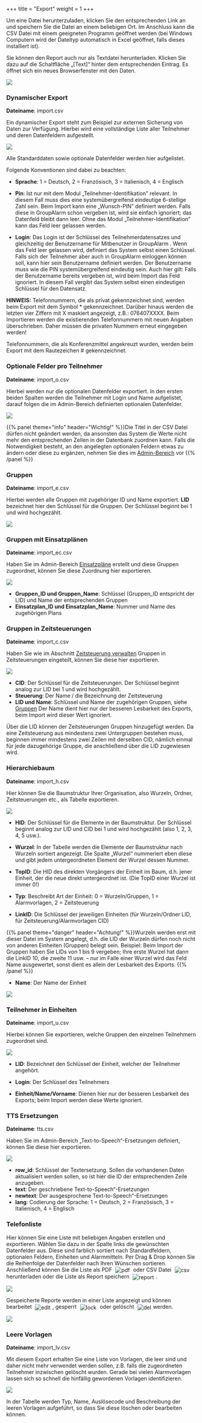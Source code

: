 +++
title = "Export"
weight = 1
+++

Um eine Datei herunterzuladen, klicken Sie den entsprechenden Link an und speichern Sie die Datei an einem beliebigen Ort.
Im Anschluss kann die CSV Datei mit einem geeigneten Programm geöffnet werden
 (bei Windows Computern wird der Dateityp automatisch in Excel geöffnet, falls dieses installiert ist).

Sie können den Report auch nur als Textdatei herunterladen. Klicken Sie dazu auf die Schaltfläche „\[Text\]“ hinter dem entsprechenden
Eintrag. Es öffnet sich ein neues Browserfenster mit den Daten.

![](/img/mutieren_zusatzmodule_imexport_export.png?classes=shadow)




### Dynamischer Export

**Dateiname**: import.csv

Ein dynamischer Export steht zum Beispiel zur externen Sicherung von Daten zur Verfügung.
Hierbei wird eine vollständige Liste aller Teilnehmer und deren Datenfeldern aufgestellt. 

![](/img/mutieren_zusatzmodule_imexport_export_dynamischer_export.png?classes=shadow)

Alle Standarddaten sowie optionale Datenfelder werden hier aufgelistet. 

Folgende Konventionen sind dabei zu beachten:

- **Sprache**:  1 = Deutsch, 2 = Französisch, 3 = Italienisch,  4 = Englisch

- **Pin**: Ist nur mit dem Modul „Teilnehmer-Identifikation” relevant. In diesem Fall muss dies eine systemübergreifend 
eindeutige 6-stellige Zahl sein. Beim Import kann eine „Wunsch-PIN” definiert werden. Falls diese in GroupAlarm schon vergeben ist,
 wird sie einfach ignoriert; das Datenfeld bleibt dann leer. Ohne das Modul „Teilnehmer-Identifikation” kann das Feld leer gelassen werden. 

- **Login**:  Das Login ist der Schlüssel des Teilnehmerdatensatzes und
gleichzeitig der Benutzername für Mitbenutzer in GroupAlarm . Wenn das Feld
leer gelassen wird, definiert das System selbst einen Schlüssel. Falls
sich der Teilnehmer aber auch in GroupAlarm  einloggen können soll, kann hier
sein Benutzername definiert werden. Der Benutzername muss wie die PIN
systemübergreifend eindeutig sein. Auch hier gilt: Falls der
Benutzername bereits vergeben ist, wird beim Import das Feld ignoriert.
In diesem Fall vergibt das System selbst einen eindeutigen Schlüssel für
den Datensatz.


**HINWEIS:** Telefonnummern, die als privat gekennzeichnet sind, werden
beim Export mit dem Symbol \* gekennzeichnet. Darüber hinaus werden die
letzten vier Ziffern mit X maskiert angezeigt, z.B.: 076407XXXX.
Beim Importieren werden die existierenden Telefonnummern mit neuen
Angaben überschrieben. Daher müssen die privaten Nummern erneut
eingegeben werden!

Telefonnummern, die als Konferenzmittel angekreuzt wurden, werden beim
Export mit dem Rautezeichen \# gekennzeichnet.


### Optionale Felder pro Teilnehmer

**Dateiname**: import_o.csv

Hierbei werden nur die optionalen Datenfelder exportiert. In den ersten beiden Spalten werden die Teilnehmer mit Login und Name
aufgelistet, darauf folgen die im Admin-Bereich definierten optionalen Datenfelder.

![](/img/mutieren_zusatzmodule_imexport_export_optionale_felder_pro_teilnehmer.png?classes=shadow)

{{% panel theme="info" header="Wichtig!" %}}Die Titel in der CSV Datei dürfen nicht geändert werden, da ansonsten das System die 
Werte nicht mehr den entsprechenden Zellen in der Datenbank zuordnen kann. Falls die Notwendigkeit besteht, 
an den angelegten optionalen Feldern etwas zu ändern oder diese zu ergänzen, nehmen Sie dies im [Admin-Bereich](/admin/datenfelder/) vor {{% /panel %}}


### Gruppen

**Dateiname**: import_e.csv

Hierbei werden alle Gruppen mit zugehöriger ID und Name exportiert. **LID** bezeichnet hier den Schlüssel für die Gruppen. Der Schlüssel beginnt bei 1 und
wird hochgezählt. 

![](/img/mutieren_zusatzmodule_imexport_export_gruppen.png?classes=shadow)



### Gruppen mit Einsatzplänen 

**Dateiname**: import_ec.csv

Haben Sie im Admin-Bereich [Einsatzpläne](/admin/einsatzplaene/) erstellt und diese Gruppen zugeordnet, können Sie diese Zuordnung hier exportieren.

![](/img/mutieren_zusatzmodule_imexport_export_gruppen_mit_einsatzplaenen.png?classes=shadow)

 - **Gruppen_ID und Gruppen_Name**: Schlüssel (Gruppen_ID entspricht der LID) und Name der entsprechenden Gruppen
 - **Einsatzplan_ID und Einsatzplan_Name**: Nummer und Name des zugehörigen Plans


### Gruppen in Zeitsteuerungen 


**Dateiname**: import_c.csv

Haben Sie wie im Abschnitt [Zeitsteuerung verwalten](/mutieren/zusatzmodule/zeitsteuerungen/) Gruppen 
in Zeitsteuerungen eingeteilt, können Sie diese hier exportieren.

![](/img/mutieren_zusatzmodule_imexport_export_gruppen_in_zeitsteuerungen.png?classes=shadow)

 - **CID**: Der Schlüssel für die Zeitsteuerungen. Der Schlüssel beginnt analog zur LID bei 1 und wird hochgezählt.
 - **Steuerung**: Der Name / die Bezeichnung der Zeitsteuerung
 - **LID und Name**: Schlüssel und Name der zugehörigen Gruppen, siehe [Gruppen](/mutieren/zusatzmodule/importexport/verfuegbare_reports/#gruppen)
 Der Name dient hier nur der besseren Lesbarkeit des Exports, beim Import wird dieser Wert ignoriert.

Über die LID können der Zeitsteuerungen Gruppen hinzugefügt werden. Da eine Zeitsteuerung aus mindestens zwei Untergruppen bestehen
 muss, beginnen immer mindestens zwei Zeilen mit derselben CID, nämlich einmal für jede dazugehörige Gruppe,
 die anschließend über die LID zugewiesen wird. 


### Hierarchiebaum 

**Dateiname**: import_h.csv

Hier können Sie die Baumstruktur Ihrer Organisation, also Wurzeln, Ordner, Zeitsteuerungen etc., als Tabelle exportieren.


![](/img/mutieren_zusatzmodule_imexport_export_hierarchiebaum.png?classes=shadow)

 - **HID**: Der Schlüssel für die Elemente in der Baumstruktur. 
 Der Schlüssel beginnt analog zur LID und CID bei 1 und wird hochgezählt (also 1, 2, 3, 4, 5 usw.). 
 
 - **Wurzel**: In der Tabelle werden die Elemente der Baumstruktur nach Wurzeln sortiert angezeigt. Die Spalte „Wurzel“ nummeriert 
  eben diese und gibt jedem untergeordneten Element der Wurzel dessen Nummer.
  
 - **TopID**: Die HID des direkten Vorgängers der Einheit im Baum, d.h. jener Einheit, der die neue direkt untergeordnet ist.
 (Die TopID einer Wurzel ist immer 0!) 
 
 - **Typ**: Beschreibt Art der Einheit: 0 = Wurzeln/Gruppen, 1 = Alarmvorlagen, 2 = Zeitsteuerung
 
 - **LinkID**: Die Schlüssel der jeweiligen Einheiten (für Wurzeln/Ordner LID, für Zeitsteuerung/Alarmvorlagen CID)


{{% panel theme="danger" header="Achtung!" %}}Wurzeln werden erst mit dieser Datei im System angelegt, d.h. die LID der Wurzeln dürfen noch nicht von 
anderen Einheiten (Gruppen) belegt sein. Beispiel: Beim Import der Gruppen haben Sie LIDs von 1 bis 9 vergeben; 
Ihre erste Wurzel hat dann die LinkID 10, die zweite 11 usw. – nur im Falle einer Wurzel wird das Feld Name ausgewertet,
 sonst dient es allein der Lesbarkeit des Exports. {{% /panel %}} 

 - **Name**: Der Name der Einheit
 


![](/img/mutieren_zusatzmodule_imexport_export_hierarchiebaum_beispiel.png?classes=shadow)



### Teilnehmer in Einheiten


**Dateiname**: import_u.csv

Hierbei können Sie exportieren, welche Gruppen den einzelnen Teilnehmern zugeordnet sind.

![](/img/mutieren_zusatzmodule_imexport_export_teilnehmer_in_einheiten.png?classes=shadow)

 - **LID**: Bezeichnet den Schlüssel der Einheit, welcher der Teilnehmer angehört.

 - **Login**: Der Schlüssel des Teilnehmers

 - **Einheit/Name/Vorname**: Dienen hier nur der besseren Lesbarkeit des Exports; 
 beim Import werden diese Werte ignoriert.
 
 
 
### TTS Ersetzungen 

**Dateiname**: tts.csv

Haben Sie im Admin-Bereich „Text-to-Speech“-Ersetzungen definiert, können Sie diese hier exportieren.

![](/img/mutieren_zusatzmodule_imexport_export_tts.png?classes=shadow)

 - **row_id**: Schlüssel der Textersetzung. Sollen die vorhandenen Daten aktualisiert werden sollen, 
 so ist hier die ID der entsprechenden Zeile anzugeben.  
 - **text**: Der geschriebene Text-to-Speech“-Ersetzungen
 - **newtext**: Der ausgesprochene Text-to-Speech“-Ersetzungen
 - **lang**: Codierung der Sprache: 1 = Deutsch, 2 = Französisch, 3 = Italienisch,  4 = Englisch

### Telefonliste


Hier können Sie eine Liste mit beliebigen Angaben erstellen und exportieren. Wählen Sie dazu in der Spalte links die gewünschten 
Datenfelder aus. Diese sind farblich sortiert nach Standardfeldern, optionalen Feldern, Einheiten und Alarmmitteln. Per Drag & Drop
können Sie die Reihenfolge der Datenfelder nach Ihren Wünschen sortieren. Anschließend können Sie die Liste als PDF 
<img src="/img/mutieren_zusatzmodule_imexport_export_telefonliste_als_pdf_speichern.png" alt="pdf" style='vertical-align:middle;display:inline;margin:0px 5px; '>
oder CSV Datei 
<img src="/img/mutieren_zusatzmodule_imexport_export_telefonliste_als_csv_speichern.png" alt="csv" style='vertical-align:middle;display:inline;margin:0px 5px; '> 
herunterladen oder die Liste als Report speichern 
<img src="/img/mutieren_zusatzmodule_imexport_export_telefonliste_reportvorlage_speichern.png" alt="report" style='vertical-align:middle;display:inline;margin:0px 5px; '>.

![](/img/mutieren_zusatzmodule_imexport_export_telefonliste.png?width=800px&classes=shadow)


Gespeicherte Reporte werden in einer Liste angezeigt und können bearbeitet <img src="/img/bearbeitungsicon.png" alt="edit" style='vertical-align:middle;display:inline;margin:0px 5px; '>, 
gesperrt <img src="/img/schlosssymbol.png" alt="lock" style='vertical-align:middle;display:inline;margin:0px 5px; '> oder gelöscht <img src="/img/loesch-icon.png" alt="del" style='vertical-align:middle;display:inline;margin:0px 5px; '>werden.


![](/img/mutieren_zusatzmodule_imexport_export_telefonliste2.png?classes=shadow)


### Leere Vorlagen

**Dateiname**: import_lv.csv

Mit diesem Export erhalten Sie eine Liste von Vorlagen, die leer sind und daher nicht mehr verwendet werden sollen, z.B. falls die zugeordneten Teilnehmer inzwischen gelöscht wurden. Gerade bei vielen Alarmvorlagen lassen sich so schnell die 
hinfällig gewordenen Vorlagen identifizieren.


![](/img/mutieren_zusatzmodule_imexport_export_leere_vorlagen.png?classes=shadow)

In der Tabelle werden Typ, Name, Auslösecode und Beschreibung der leeren Vorlagen aufgeführt, so dass Sie diese löschen oder bearbeiten können.


